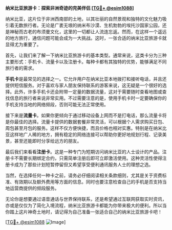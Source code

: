 **纳米比亚旅游卡：探索非洲奇迹的完美伴侣 [[TG💪+ @esim1088](https://t.me/s/esim1088)]**

纳米比亚，这片位于非洲西南部的土地，以其壮丽的自然景观和独特的文化魅力吸引着无数旅行者。无论是广袤无垠的纳米布沙漠、生机勃勃的埃托沙国家公园，还是神秘而古老的布须曼文化，这里的一切都让人流连忘返。然而，在这样一个遥远的地方旅行，通信问题可能会成为一大挑战。这时，一张合适的纳米比亚旅游卡就显得尤为重要了。

首先，让我们来了解一下纳米比亚旅游卡的基本类型。通常来说，这类卡分为三种主要形式：手机卡、流量卡以及注册卡。每种卡都有其独特的优势，能够满足不同旅行者的需求。

**手机卡**是最常见的选择之一。它允许用户在纳米比亚本地拨打和接听电话，并且还提供短信服务。对于喜欢与家人朋友保持联系的游客来说，这无疑是一个很好的选择。此外，许多手机卡还会附带一定量的数据流量，这对于需要随时查看地图或查找信息的旅行者来说非常实用。不过需要注意的是，使用手机卡时一定要确保你的手机支持当地的网络频段，否则可能无法正常使用。

接下来是**流量卡**。如果你更倾向于通过移动设备上网而不是打电话，那么流量卡将是你最佳的选择。流量卡提供的数据套餐非常灵活，可以根据个人需求购买日包、周包甚至月包的服务。这样不仅方便快捷，而且价格也相对实惠。特别是在纳米比亚这样地广人稀的地方，拥有稳定的网络连接可以帮助你更好地规划行程、记录美景，甚至还能即时分享给远方的朋友。

最后我们来看看**注册卡**。这是一种专门为短期访问纳米比亚的人士设计的产品。注册卡不需要长期绑定合约，只需简单注册后即可立即激活使用。这种灵活性使得注册卡成为了那些计划短暂停留但又希望享受便利通讯服务人士的理想之选。

当然，在选择任何一种卡之前，请务必仔细阅读相关条款细则，尤其是关于资费标准、有效期以及额外费用等方面的信息。同时也要注意检查自己的手机是否支持当地运营商提供的频段服务。

无论你是想要通过语音通话与世界保持联系，还是希望通过互联网获取实时资讯，亦或是仅仅为了简化入境流程，纳米比亚旅游卡都能为你带来极大的便利。所以当你踏上这片神奇土地时，请记得为自己准备一张适合自己的纳米比亚旅游卡吧！

[[TG💪+ @esim1088](https://t.me/s/esim1088) ![Image](https://i.postimg.cc/4NQfJmqS/Snipaste-2025-05-13-00-14-12.png)]